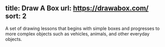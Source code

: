 title: Draw A Box
url: https://drawabox.com/
sort: 2
---
A set of drawing lessons that begins with simple boxes and progresses to more complex objects such as vehicles, animals, and other everyday objects.
